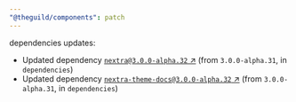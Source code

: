 ```yaml
---
"@theguild/components": patch
---
```

dependencies updates:
  - Updated dependency [`nextra@3.0.0-alpha.32` ↗︎](https://www.npmjs.com/package/nextra/v/3.0.0) (from `3.0.0-alpha.31`, in `dependencies`)
  - Updated dependency [`nextra-theme-docs@3.0.0-alpha.32` ↗︎](https://www.npmjs.com/package/nextra-theme-docs/v/3.0.0) (from `3.0.0-alpha.31`, in `dependencies`)
